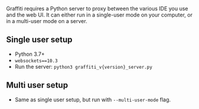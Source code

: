 Graffiti requires a Python server to proxy between the various IDE you use and the web UI. It can either run in a single-user mode on your computer, or in a multi-user mode on a server.

## Single user setup

- Python 3.7+
- `websockets==10.3`
- Run the server: `python3 graffiti_v{version}_server.py`

## Multi user setup

- Same as single user setup, but run with `--multi-user-mode` flag.
